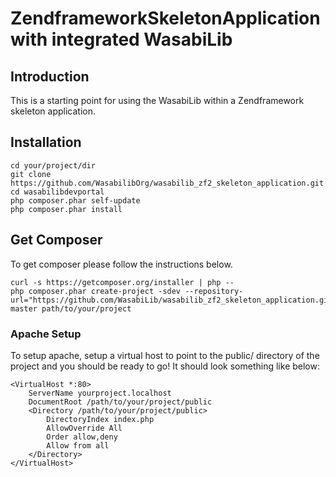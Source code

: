 ZendframeworkSkeletonApplication with integrated WasabiLib
=======================

Introduction
------------
This is a starting point for using the WasabiLib within a Zendframework skeleton application.

Installation
------------
    cd your/project/dir
    git clone https://github.com/WasabilibOrg/wasabilib_zf2_skeleton_application.git
    cd wasabilibdevportal
    php composer.phar self-update
    php composer.phar install

Get Composer
----------------------------
To get composer please follow the instructions below.

    curl -s https://getcomposer.org/installer | php --
    php composer.phar create-project -sdev --repository-url="https://github.com/WasabiLib/wasabilib_zf2_skeleton_application.git" master path/to/your/project

### Apache Setup

To setup apache, setup a virtual host to point to the public/ directory of the
project and you should be ready to go! It should look something like below:

    <VirtualHost *:80>
        ServerName yourproject.localhost
        DocumentRoot /path/to/your/project/public
        <Directory /path/to/your/project/public>
            DirectoryIndex index.php
            AllowOverride All
            Order allow,deny
            Allow from all
        </Directory>
    </VirtualHost>
